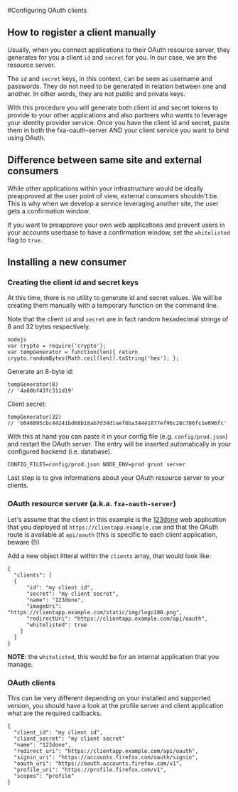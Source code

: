 #Configuring OAuth clients

## How to register a client manually

Usually, when you connect applications to their OAuth resource server, they generates for you a client `id` and `secret` for you. In our case, we are the resource server.

The `id` and `secret` keys, in this context, can be seen as username and passwords. They do not need to be generated in relation between one and another. In other words, they are not public and private keys.

With this procedure you will generate both client id and secret tokens to provide to your other applications and also partners who wants to leverage your identity provider service. Once you have the client id and secret, paste them in both the fxa-oauth-server AND your client service you want to bind using OAuth.


## Difference between same site and external consumers

While other applications within your infrastructure would be ideally preapproved at the user point of view, external consumers shouldn't be. This is why when we develop a service leveraging another site, the user gets a confirmation window.

If you want to preapprove your own web applications and prevent users in your accounts userbase to have a confirmation window, set the `whitelisted` flag to `true`.


## Installing a new consumer

### Creating the client id and secret keys

At this time, there is no utility to generate id and secret values. We will be creating them manually with a temporary function on the command line.

Note that the client `id` and `secret` are in fact random hexadecimal strings of 8 and 32 bytes respectively.

    nodejs
    var crypto = require('crypto');
    var tempGenerator = function(len){ return crypto.randomBytes(Math.ceil(len)).toString('hex'); };

Generate an 8-byte id:

    tempGenerator(8)
    // '4a60bf43fc311d19'

Client secret:

    tempGenerator(32)
    // 'b048895cbc44241bd68b18ab7d34d1aef8ba34441877ef96c28c706fc1e096fc'

With this at hand you can paste it in your config file (e.g. `config/prod.json`) and restart the OAuth server. The entry will be inserted automatically in your configured backend (i.e. database).

    CONFIG_FILES=config/prod.json NODE_ENV=prod grunt server

Last step is to give informations about your OAuth resource server to your clients.


### OAuth resource server (a.k.a. `fxa-oauth-server`)

Let's assume that the client in this example is the [123done](https://github.com/mozilla/123done) web application that you deployed at `https://clientapp.example.com` and that the OAuth route is available at `api/oauth` (this is specific to each client application, beware (!))

Add a new object litteral within the `clients` array, that would look like:

    {
      "clients": [
      {
          "id": "my client id",
          "secret": "my client secret",
          "name": "123done",
          "imageUri": "https://clientapp.example.com/static/img/logo100.png",
          "redirectUri": "https://clientapp.example.com/api/oauth",
          "whitelisted": true
        }
      ]
    }


**NOTE**:  the `whitelisted`, this would be for an internal application that you manage.


### OAuth clients

This can be very different depending on your installed and supported version, you should have a look at the profile server and client application what are the required callbacks.

    {
      "client_id": "my client id",
      "client_secret": "my client secret"
      "name": "123done",
      "redirect_uri": "https://clientapp.example.com/api/oauth",
      "signin_uri": "https://accounts.firefox.com/oauth/signin",
      "oauth_uri": "https://oauth.accounts.firefox.com/v1",
      "profile_uri": "https://profile.firefox.com/v1",
      "scopes": "profile"
    }
